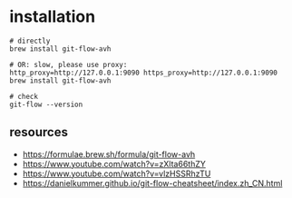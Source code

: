 # installation

```shell
# directly
brew install git-flow-avh

# OR: slow, please use proxy:
http_proxy=http://127.0.0.1:9090 https_proxy=http://127.0.0.1:9090 brew install git-flow-avh

# check
git-flow --version
```

## resources
- https://formulae.brew.sh/formula/git-flow-avh
- https://www.youtube.com/watch?v=zXlta66thZY
- https://www.youtube.com/watch?v=vlzHSSRhzTU
- https://danielkummer.github.io/git-flow-cheatsheet/index.zh_CN.html
